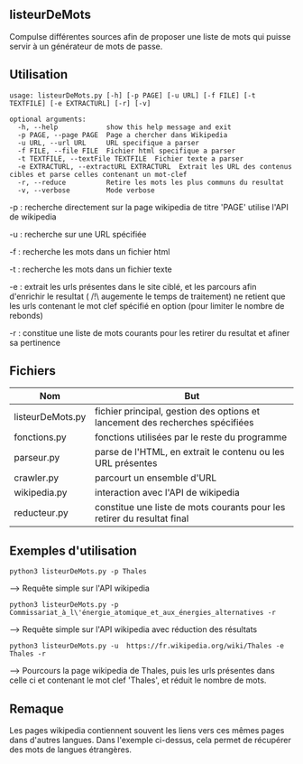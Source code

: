 ## listeurDeMots

Compulse différentes sources afin de proposer une liste de mots qui puisse servir à un générateur de mots de passe.

## Utilisation

```
usage: listeurDeMots.py [-h] [-p PAGE] [-u URL] [-f FILE] [-t TEXTFILE] [-e EXTRACTURL] [-r] [-v]

optional arguments:
  -h, --help            show this help message and exit
  -p PAGE, --page PAGE  Page a chercher dans Wikipedia
  -u URL, --url URL     URL specifique a parser
  -f FILE, --file FILE  Fichier html specifique a parser
  -t TEXTFILE, --textFile TEXTFILE  Fichier texte a parser
  -e EXTRACTURL, --extractURL EXTRACTURL  Extrait les URL des contenus cibles et parse celles contenant un mot-clef
  -r, --reduce          Retire les mots les plus communs du resultat
  -v, --verbose         Mode verbose
```

-p :    recherche directement sur la page wikipedia de titre 'PAGE'
        utilise l'API de wikipedia

-u :    recherche sur une URL spécifiée

-f :    recherche les mots dans un fichier html

-t :    recherche les mots dans un fichier texte

-e :    extrait les urls présentes dans le site ciblé, et les parcours afin d'enrichir le resultat ( /!\ augemente le temps de traitement)
        ne retient que les urls contenant le mot clef spécifié en option (pour limiter le nombre de rebonds)

-r :    constitue une liste de mots courants pour les retirer du resultat et afiner sa pertinence


## Fichiers


| Nom | But |
|-----|-----|
| listeurDeMots.py | fichier principal, gestion des options et lancement des recherches spécifiées |
| fonctions.py | fonctions utilisées par le reste du programme |
| parseur.py | parse de l'HTML, en extrait le contenu ou les URL présentes |
| crawler.py | parcourt un ensemble d'URL |
| wikipedia.py | interaction avec l'API de wikipedia |
| reducteur.py | constitue une liste de mots courants pour les retirer du resultat final |



## Exemples d'utilisation

```
python3 listeurDeMots.py -p Thales
```
--> Requête simple sur l'API wikipedia

```
python3 listeurDeMots.py -p Commissariat_à_l\'énergie_atomique_et_aux_énergies_alternatives -r
```
--> Requête simple sur l'API wikipedia avec réduction des résultats

```
python3 listeurDeMots.py -u  https://fr.wikipedia.org/wiki/Thales -e Thales -r
```
--> Pourcours la page wikipedia de Thales, puis les urls présentes dans celle ci et contenant le mot clef 'Thales', et réduit le nombre de mots.

## Remaque

Les pages wikipedia contiennent souvent les liens vers ces mêmes pages dans d'autres langues.
Dans l'exemple ci-dessus, cela permet de récupérer des mots de langues étrangères.
